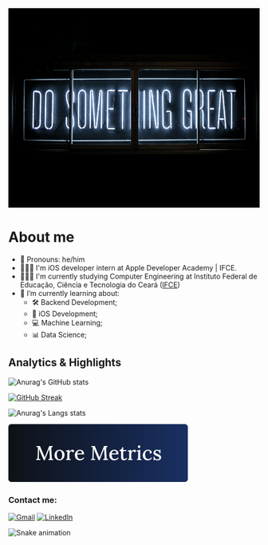 <img src="image1.jpg" width="900" height="400" alt="image">

# About me

- 🥰 Pronouns: he/him
- 👨🏻‍💻 I'm iOS developer intern at Apple Developer Academy | IFCE.
- 👨🏻‍🎓 I'm currently studying Computer Engineering at Instituto Federal de Educação, Ciência e Tecnologia do Ceará ([IFCE](https://ifce.edu.br/fortaleza))
- 📖 I’m currently learning about: 
  + 🛠️ Backend Development;
  +  iOS Development;
  + 💻 Machine Learning;
  + 📊 Data Science;

## Analytics & Highlights

![Anurag's GitHub stats](https://github-readme-stats.vercel.app/api?username=Robsonmxms&hide_title=true&rank_icon=percentile&show_icons=true&theme=github_dark&hide_border=true)

[![GitHub Streak](https://github-readme-streak-stats.herokuapp.com/?user=Robsonmxms&theme=github-dark-blue&hide_border=true)](https://git.io/streak-stats)

![Anurag's Langs stats](https://github-readme-stats-bpires.vercel.app/api/top-langs/?username=Robsonmxms&layout=compact&card_width=400&hide_title=true&theme=github_dark&langs_count=10&hide_border=true)

[![button](metrics.svg)](https://metrics.lecoq.io/insights/Robsonmxms)


### Contact me:

[![Gmail](https://img.shields.io/badge/Gmail-D14836?style=for-the-badge&logo=gmail&logoColor=white)](mailto:contactrobsonlopes@gmail.com) [![LinkedIn](https://img.shields.io/badge/-LinkedIn-%230077B5?style=for-the-badge&logo=linkedin&logoColor=white)](ttps://www.linkedin.com/in/robson-lima-lopes-60616118b/)

![Snake animation](https://github.com/Robsonmxms/Robsonmxms/blob/output/github-contribution-grid-snake.svg)
